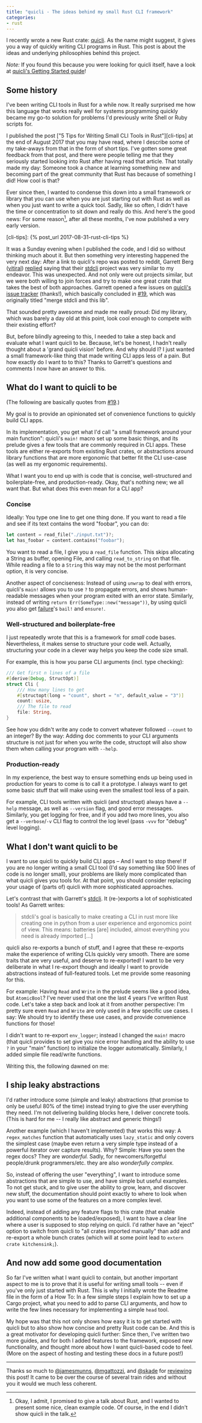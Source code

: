 ```yaml
---
title: "quicli - The ideas behind my small Rust CLI framework"
categories:
- rust
---
```

I recently wrote a new Rust crate: [quicli].
As the name might suggest,
it gives you a way of quickly writing CLI programs in Rust.
This post is about the ideas and underlying philosophies behind this project.

[quicli]: https://github.com/killercup/quicli

_Note:_
If you found this because you were looking for quicli itself,
have a look at [quicli's Getting Started guide][site]!

[site]: https://killercup.github.io/quicli/

## Some history

I've been writing CLI tools in Rust for a while now.
It really surprised me how this language
that works really well for systems programming
quickly became my go-to solution for problems
I'd previously write Shell or Ruby scripts for.

I published the post
["5 Tips for Writing Small CLI Tools in Rust"][cli-tips]
at the end of August 2017
that you may have read,
where I describe some of my take-aways from that
in the form of short tips.
I've gotten some great feedback from that post,
and there were people telling me
that they seriously started looking into Rust
after having read that article.
That totally made my day:
Someone took a chance at learning something new
and becoming part of the great community that Rust has
because of something I did!
How cool is that?

Ever since then,
I wanted to condense this down into a small framework or library
that you can use when you are just starting out with Rust
as well as when you just want to write a quick tool.
Sadly, like so often,
I didn't have the time or concentration
to sit down and really do this.
And here's the good news:
For some reason[^9e-talk],
after all these months,
I've now published a very early version.

[cli-tips]: {% post_url 2017-08-31-rust-cli-tips %}

[^9e-talk]: Okay, I admit, I promised to give a talk about Rust, and I wanted to present some nice, clean example code. Of course, in the end I didn't show quicli in the talk.

It was a Sunday evening when I published the code,
and I did so without thinking much about it.
But then something very interesting happened the very next day:
After a link to quicli's repo was posted to reddit,
Garrett Berg ([vitiral]) [replied] saying that
their [stdcli] project was very similar to my endeavor.
This was unexpected.
And not only were out projects similar,
but we were both willing to join forces
and try to make one great crate
that takes the best of both approaches.
Garrett opened a few issues on [quicli's issue tracker][issues] (thanks!),
which basically concluded in [#19],
which was originally titled
"merge stdcli and this lib".

[vitiral]: https://github.com/vitiral
[replied]: https://www.reddit.com/r/rust/comments/7s3zsd/quicli_quickly_build_cool_cli_apps_in_rust/dt28i2b/
[stdcli]: https://github.com/vitiral/stdcli
[issues]: https://github.com/killercup/quicli/issues
[#19]: https://github.com/killercup/quicli/issues/19

That sounded pretty awesome and made me really proud:
Did my library,
which was barely a day old at this point,
look cool enough to compete with their existing effort?

But, before blindly agreeing to this,
I needed to take a step back
and evaluate what I want quicli to be.
Because, let's be honest,
I hadn't really thought about a 'grand quicli vision'
before.
And why should I?
I just wanted a small framework-like thing
that made writing CLI apps less of a pain.
But how exactly do I want to to this?
Thanks to Garrett's questions and comments
I now have an answer to this.

## What do I want to quicli to be

(The following are basically quotes from [#19].)

My goal is to provide
an opinionated set
of convenience functions
to quickly build CLI apps.

In its implementation,
you get what I'd call
"a small framework around your main function":
quicli's `main!` macro set up some basic things,
and its prelude gives a few tools
that are commonly required in CLI apps.
These tools are either re-exports from existing Rust crates,
or abstractions around library functions that are more ergonomic
that better fit the CLI use-case
(as well as my ergonomic requirements).

What I want you to end up with is code that is
concise,
well-structured and boilerplate-free,
and production-ready.
Okay, that's nothing new; we all want that.
But what does this even mean for a CLI app?

### Concise

Ideally: You type one line to get one thing done.
If you want to read a file
and see if its text contains the word "foobar",
you can do:

```rust
let content = read_file("./input.txt")?;
let has_foobar = content.contains("foobar");
```

You want to read a file, I give you a `read_file` function.
This skips allocating a String as buffer, opening File, and calling `read_to_string` on that file.
While reading a file to a `String` this way may not be the most performant option,
it is very concise.

Another aspect of conciseness:
Instead of using `unwrap` to deal with errors,
quicli's `main!` allows you to use `?` to propagate errors,
and shows human-readable messages when your program exited with an error state.
Similarly, instead of
writing `return Err(SomeType::new("message"))`,
by using quicli you also get [failure]'s `bail!` and `ensure!`.

### Well-structured and boilerplate-free

I just repeatedly wrote that this is a framework for _small_ code bases.
Nevertheless, it makes sense to structure your code well.
Actually, structuring your code in a clever way helps you keep the code size small.

For example, this is how you parse CLI arguments (incl. type checking):

```rust
/// Get first n lines of a file
#[derive(Debug, StructOpt)]
struct Cli {
    /// How many lines to get
    #[structopt(long = "count", short = "n", default_value = "3")]
    count: usize,
    /// The file to read
    file: String,
}
  ```

See how you didn't write any code to convert whatever followed `--count` to an integer?
By the way:
Adding doc comments to your CLI arguments structure is not just for when you write the code,
structopt will also show them when calling your program with `--help`.

### Production-ready

In my experience,
the best way to ensure something ends up being used in production for years to come
is to call it a prototype.
I always want to get some basic stuff that will make using even the smallest tool less of a pain.

For example, CLI tools written with quicli (and structopt)
always have a `--help` message,
as well as `--version` flag,
and good error messages.
Similarly, you get logging for free,
and if you add two more lines,
you also get a `--verbose`/`-v` CLI flag to control the log level
(pass `-vvv` for "debug" level logging).

[failure]: https://docs.rs/failure

## What I don't want quicli to be

I want to use quicli to quickly build CLI apps
– And I want to stop there!
If you are no longer writing a small CLI tool
(I'd say something like 500 lines of code is no longer small),
your problems are likely more complicated
than what quicli gives you tools for.
At that point,
you should consider replacing your usage of (parts of) quicli
with more sophisticated approaches.

Let's contrast that with Garrett's [stdcli].
It (re-)exports a lot of sophisticated tools!
As Garrett writes:

> stdcli's goal is basically to make creating a CLI in rust more like creating one in python from a user experience and ergonomics point of view.
> This means:
> batteries [are] included,
> almost everything you need is already imported […]

quicli also re-exports a bunch of stuff,
and I agree that these re-exports make the experience of writing CLIs quickly very smooth.
There are some traits that are very useful, and deserve to re-exported!
I want to be very deliberate in what I re-export though
and ideally I want to provide abstractions instead of full-featured tools.
Let me provide some reasoning for this.

For example:
Having `Read` and `Write` in the prelude seems like a good idea, but `AtomicBool`?
I've never used that one the last 4 years I've written Rust code.
Let's take a step back and look at it from another perspective:
I'm pretty sure even `Read` and `Write` are only used in a few specific use cases.
I say: We should try to identify these use cases,
and provide convenience functions for those!

I didn't want to re-export `env_logger`;
instead I changed the `main!` macro
(that quicli provides to set give you nice error handling
and the ability to use `?` in your "main" function)
to initialize the logger automatically.
Similarly, I added simple file read/write functions.

Writing this, the following dawned on me:

## I ship leaky abstractions

I'd rather introduce some (simple and leaky) abstractions
(that promise to only be useful 80% of the time)
instead trying to give the user everything they need.
I'm not delivering building blocks here,
I deliver concrete tools.
(This is hard for me -- I really like abstract and generic things!)

Another example (which I haven't implemented) that works this way:
A `regex_matches` function
that automatically uses `lazy_static` and only covers the simplest case
(maybe even return a very simple type
instead of a powerful iterator over capture results).
Why?
Simple: Have you seen the regex docs?
They are _wonderful._
Sadly, for newcomers/forgetful people/drunk programmers/etc.
they are also _wonderfully complex._

So, instead of offering the user "everything",
I want to introduce some abstractions that are simple to use,
and have simple but useful examples.
To not get stuck,
and to give user the ability to grow, learn, and discover new stuff,
the documentation should point exactly to where to look
when you want to use some of the features on a more complex level.

Indeed, instead of adding any feature flags to this crate
(that enable additional components to be loaded/exposed),
I want to have a clear line
where a user is supposed to stop relying on quicli.
I'd rather have an "eject" option
to switch from quicli to "all crates imported manually"
than add and re-export a whole bunch crates
(which will at some point lead to `extern crate kitchensink;`).

## And now add some good documentation

So far I've written what I want quicli to contain,
but another important aspect to me is to prove that it is useful
for writing small tools
-- even if you've only just started with Rust.
This is why I initially wrote the Readme file
in the form of a How To:
In a few simple steps I explain
how to set up a Cargo project,
what you need to add to parse CLI arguments,
and how to write the few lines necessary
for implementing a simple `head` tool.

My hope was that this not only shows
how easy it is to get started with quicli
but to also show how concise and pretty Rust code can be.
And this is a great motivator for developing quicli further:
Since then, I've written two more guides,
and for both I added features to the framework,
exposed new functionality,
and thought more about how I want quicli-based code to feel.
(More on the aspect of hosting and testing these docs in a future post!)

- - -

Thanks so much to
[@jamesmunns](https://github.com/jamesmunns),
[@mgattozzi](https://github.com/mgattozzi),
and [@skade](https://github.com/skade)
for [reviewing][post-pr] this post!
It came to be over the course of several train rides
and without you it would we much less coherent.

[post-pr]: https://github.com/killercup/scribbles/pull/14
